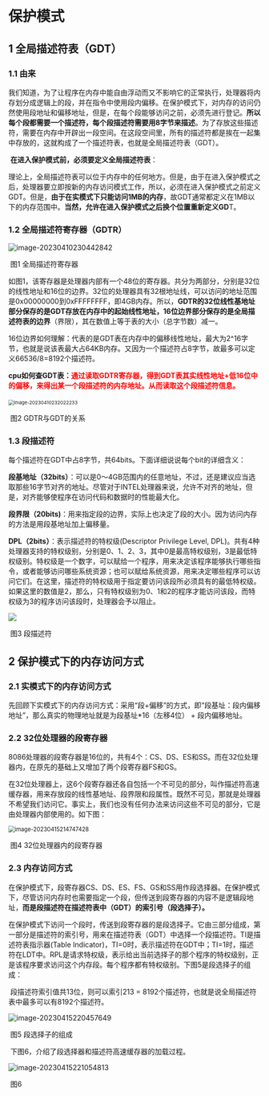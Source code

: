 # 保护模式

## 1 全局描述符表（GDT）

### 1.1 由来

​		我们知道，为了让程序在内存中能自由浮动而又不影响它的正常执行，处理器将内存划分成逻辑上的段，并在指令中使用段内偏移。在保护模式下，对内存的访问仍然使用段地址和偏移地址，但是，在每个段能够访问之前，必须先进行登记。**所以每个段都需要一个描述符，每个段描述符需要用8字节来描述**。为了存放这些描述符，需要在内存中开辟出一段空间。在这段空间里，所有的描述符都是挨在一起集中存放的，这就构成了一个描述符表，也就是全局描述符表（GDT）。

​		**在进入保护模式前，必须要定义全局描述符表**：

理论上，全局描述符表可以位于内存中的任何地方。但是，由于在进入保护模式之后，处理器要立即按新的内存访问模式工作，所以，必须在进入保护模式之前定义GDT。但是，**由于在实模式下只能访问1MB的内存**，故GDT通常都定义在1MB以下的内存范围中。**当然，允许在进入保护模式之后换个位置重新定义GD**T。

### 1.2 全局描述符寄存器（GDTR）

![image-20230410230442842](C:\Users\威威\AppData\Roaming\Typora\typora-user-images\image-20230410230442842.png)

​																										图1 全局描述符寄存器

​		如图1，该寄存器是处理器内部有一个48位的寄存器。共分为两部分，分别是32位的线性地址和16位的边界。32位的处理器具有32根地址线，可以访问的地址范围是0x00000000到0xFFFFFFFF，即4GB内存。所以，**GDTR的32位线性基地址部分保存的是GDT存放在内存中的起始线性地址，16位边界部分保存的是全局描述符表的边界**（界限），其在数值上等于表的大小（总字节数）减一。

​		16位边界如何理解：代表的是GDT表在内存中的偏移线性地址，最大为2^16字节，也就是说该表最大占64KB内存。又因为一个描述符占8字节，故最多可以定义66536/8=8192个描述符。

​		**cpu如何查GDT表：<font color="red">通过读取GDTR寄存器，得到GDT表其实线性地址+低16位中的偏移，来得出某一个段描述符的内存地址。从而读取这个段描述符信息。</font>**

​									                         <img src="C:\Users\威威\AppData\Roaming\Typora\typora-user-images\image-20230410232022233.png" alt="image-20230410232022233" style="zoom:67%;" />		

​																										图2 GDTR与GDT的关系

### 1.3 段描述符

每个描述符在GDT中占8字节，共64bits。下面详细说说每个bit的详细含义：

**段基地址（32bits）**：可以是0～4GB范围内的任意地址，不过，还是建议应当选取那些16字节对齐的地址。尽管对于INTEL处理器来说，允许不对齐的地址，但是，对齐能够使程序在访问代码和数据时的性能最大化。

**段界限（20bits)**：用来指定段的边界，实际上也决定了段的大小。因为访问内存的方法是用段基地址加上偏移量。

**DPL（2bits）**：表示描述符的特权级(Descriptor Privilege Level, DPL)。共有4种处理器支持的特权级别，分别是0、1、2、3，其中0是最高特权级别，3是最低特权级别。特权级是一个数字，可以赋给一个程序，用来决定该程序能够执行哪些指令，或者能够访问哪些系统资源；也可以赋给系统资源，用来决定哪些程序可以访问它们。在这里，描述符的特权级用于指定要访问该段所必须具有的最低特权级。如果这里的数值是2，那么，只有特权级别为0、1和2的程序才能访问该段，而特权级为3的程序访问该段时，处理器会予以阻止。

![](C:\Users\威威\AppData\Roaming\Typora\typora-user-images\image-20230415175120718.png)

​																											图3 段描述符

## 2 保护模式下的内存访问方式

### 2.1 实模式下的内存访问方式

先回顾下实模式下的内存访问方式：采用“段+偏移”的方式，即“段基址：段内偏移地址”，那么真实的物理地址就是为段基址\*16（左移4位） + 段内偏移地址。

### 2.2 32位处理器的段寄存器

8086处理器的段寄存器是16位的，共有4个：CS、DS、ES和SS。而在32位处理器内，在原先的基础上又增加了两个段寄存器FS和GS。

在32位处理器上，这6个段寄存器还各自包括一个不可见的部分，叫作描述符高速缓存器，用来存放段的线性基地址、段界限和段属性。既然不可见，那就是处理器不希望我们访问它。事实上，我们也没有任何办法来访问这些不可见的部分，它是由处理器内部使用的。如下图：

<img src="C:\Users\威威\AppData\Roaming\Typora\typora-user-images\image-20230415214747428.png" alt="image-20230415214747428" style="zoom: 80%;" />

​																						图4 32位处理器内的段寄存器

### 2.3 内存访问方式

​		在保护模式下，段寄存器CS、DS、ES、FS、GS和SS用作段选择器。在保护模式下，尽管访问内存时也需要指定一个段，但传送到段寄存器的内容不是逻辑段地址，**而是段描述符在描述符表中（GDT）的索引号（段选择子）。**

​		在保护模式下访问一个段时，传送到段寄存器的是段选择子。它由三部分组成，第一部分是描述符的索引号，用来在描述符表（GDT）中选择一个段描述符。TI是描述符表指示器(Table Indicator)，TI=0时，表示描述符在GDT中；TI=1时，描述符在LDT中。RPL是请求特权级，表示给出当前选择子的那个程序的特权级别，正是该程序要求访问这个内存段。每个程序都有特权级别。下图5是段选择子的组成：

​		段描述符索引值共13位，则可以索引213 = 8192个描述符，也就是说全局描述符表中最多可以有8192个描述符。

![image-20230415220457649](C:\Users\威威\AppData\Roaming\Typora\typora-user-images\image-20230415220457649.png)

​																					     图5 段选择子的组成

​		下图6，介绍了段选择器和描述符高速缓存器的加载过程。

![image-20230415221054813](C:\Users\威威\AppData\Roaming\Typora\typora-user-images\image-20230415221054813.png)

​																												图6

































